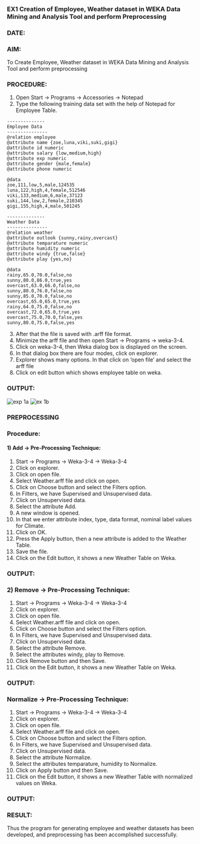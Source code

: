 ### EX1 Creation of Employee, Weather dataset in WEKA Data Mining and Analysis Tool and perform Preprocessing
### DATE: 
### AIM: 
  To Create Employee, Weather dataset in WEKA Data Mining and Analysis Tool and perform preprocessing
### PROCEDURE: 
1) Open Start -> Programs -> Accessories -> Notepad
2) Type the following training data set with the help of Notepad for Employee Table.

```
--------------
Employee Data
---------------
@relation employee 
@attribute name {zoe,luna,viki,suki,gigi} 
@attribute id numeric
@attribute salary {low,medium,high} 
@attribute exp numeric
@attribute gender {male,female} 
@attribute phone numeric

@data
zoe,111,low,5,male,124535 
luna,122,high,4,female,512546 
viki,133,medium,6,male,37123 
suki,144,low,2,female,210345 
gigi,155,high,4,male,501245

--------------
Weather Data
---------------
@relation weather
@attribute outlook {sunny,rainy,overcast}
@attribute temparature numeric 
@attribute humidity numeric
@attribute windy {true,false} 
@attribute play {yes,no}

@data 
rainy,65.0,70.0,false,no 
sunny,80.0,86.0,true,yes 
overcast,63.0,66.0,false,no 
sunny,80.0,76.0,false,no 
sunny,85.0,70.0,false,no 
overcast,65.0,65.0,true,yes 
rainy,64.0,75.0,false,no 
overcast,72.0,65.0,true,yes 
overcast,75.0,70.0,false,yes 
sunny,80.0,75.0,false,yes
```
3) After that the file is saved with .arff file format.
4) Minimize the arff file and then open Start -> Programs -> weka-3-4.
5) Click on weka-3-4, then Weka dialog box is displayed on the screen.
6) In that dialog box there are four modes, click on explorer.
7) Explorer shows many options. In that click on ‘open file’ and select the arff file
8) Click on edit button which shows employee table on weka.

### OUTPUT:
![exp 1a](https://github.com/sangeethak15-AI/WDM_EXP1/assets/93992063/a5b032ea-6b04-4a39-9f8a-922497821f1f)
![ex 1b](https://github.com/sangeethak15-AI/WDM_EXP1/assets/93992063/efedb4c0-5a90-4359-833a-1dcecb8864b8)



### PREPROCESSING
### Procedure:
#### 1) Add -> Pre-Processing Technique:
1) Start -> Programs -> Weka-3-4 -> Weka-3-4
2) Click on explorer.
3) Click on open file.
4) Select Weather.arff file and click on open.
5) Click on Choose button and select the Filters option.
6) In Filters, we have Supervised and Unsupervised data.
7) Click on Unsupervised data.
8) Select the attribute Add.
9) A new window is opened.
10) In that we enter attribute index, type, data format, nominal label values for Climate.
11) Click on OK.
12) Press the Apply button, then a new attribute is added to the Weather Table.
13) Save the file.
14) Click on the Edit button, it shows a new Weather Table on Weka.

### OUTPUT:

### 2) Remove -> Pre-Processing Technique:

1) Start -> Programs -> Weka-3-4 -> Weka-3-4
2) Click on explorer.
3) Click on open file.
4) Select Weather.arff file and click on open.
5) Click on Choose button and select the Filters option.
6) In Filters, we have Supervised and Unsupervised data.
7) Click on Unsupervised data.
8) Select the attribute Remove.
9) Select the attributes windy, play to Remove.
10) Click Remove button and then Save.
11) Click on the Edit button, it shows a new Weather Table on Weka.

### OUTPUT:

### Normalize -> Pre-Processing Technique:

1) Start -> Programs -> Weka-3-4 -> Weka-3-4
2) Click on explorer.
3) Click on open file.
4) Select Weather.arff file and click on open.
5) Click on Choose button and select the Filters option.
6) In Filters, we have Supervised and Unsupervised data.
7) Click on Unsupervised data.
8) Select the attribute Normalize.
9) Select the attributes temparature, humidity to Normalize.
10) Click on Apply button and then Save.
11) Click on the Edit button, it shows a new Weather Table with normalized values on Weka.

### OUTPUT:
### RESULT: 
  Thus the program for generating employee and weather datasets has been developed, and preprocessing has been accomplished successfully.
